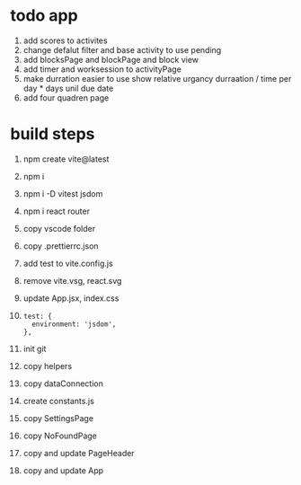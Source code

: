 # todo app

1. add scores to activites
2. change defalut filter and base activity to use pending
3. add blocksPage and blockPage and block view
4. add timer and worksession to activityPage
5. make durration easier to use show relative urgancy durraation / time per day \* days unil due date
6. add four quadren page

# build steps

1. npm create vite@latest
1. npm i
1. npm i -D vitest jsdom
1. npm i react router
1. copy vscode folder
1. copy .prettierrc.json
1. add test to vite.config.js
1. remove vite.vsg, react.svg
1. update App.jsx, index.css

1. ```
   test: {
     environment: 'jsdom',
   },
   ```

1. init git

1. copy helpers
1. copy dataConnection
1. create constants.js

1. copy SettingsPage
1. copy NoFoundPage

1. copy and update PageHeader
1. copy and update App
